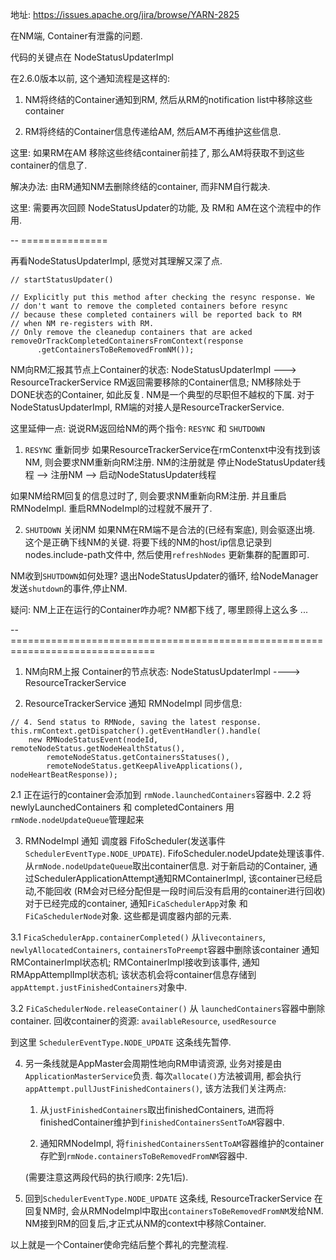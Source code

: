 地址: https://issues.apache.org/jira/browse/YARN-2825

在NM端, Container有泄露的问题.

代码的关键点在 NodeStatusUpdaterImpl

在2.6.0版本以前, 这个通知流程是这样的:

1. NM将终结的Container通知到RM, 然后从RM的notification list中移除这些container

2. RM将终结的Container信息传递给AM, 然后AM不再维护这些信息.

这里: 如果RM在AM 移除这些终结container前挂了, 那么AM将获取不到这些container的信息了.

解决办法: 由RM通知NM去删除终结的container, 而非NM自行裁决.

这里: 需要再次回顾 NodeStatusUpdater的功能, 及 RM和 AM在这个流程中的作用.


-- ===============

再看NodeStatusUpdaterImpl, 感觉对其理解又深了点.
```
// startStatusUpdater()

// Explicitly put this method after checking the resync response. We
// don't want to remove the completed containers before resync
// because these completed containers will be reported back to RM
// when NM re-registers with RM.
// Only remove the cleanedup containers that are acked
removeOrTrackCompletedContainersFromContext(response
      .getContainersToBeRemovedFromNM());
```

NM向RM汇报其节点上Container的状态:  NodeStatusUpdaterImpl ---> ResourceTrackerService
RM返回需要移除的Container信息;
NM移除处于DONE状态的Container, 如此反复.
NM是一个典型的尽职但不越权的下属. 对于NodeStatusUpdaterImpl, RM端的对接人是ResourceTrackerService.

这里延伸一点: 说说RM返回给NM的两个指令: `RESYNC` 和 `SHUTDOWN`

1. `RESYNC` 重新同步
  如果ResourceTrackerService在rmContenxt中没有找到该NM, 则会要求NM重新向RM注册.
  NM的注册就是 停止NodeStatusUpdater线程 --> 注册NM  --> 启动NodeStatusUpdater线程

  如果NM给RM回复的信息过时了, 则会要求NM重新向RM注册. 并且重启RMNodeImpl. 重启RMNodeImpl的过程就不展开了.

2. `SHUTDOWN` 关闭NM
  如果NM在RM端不是合法的(已经有案底), 则会驱逐出境. 这个是正确下线NM的关键. 将要下线的NM的host/ip信息记录到
  nodes.include-path文件中, 然后使用`refreshNodes` 更新集群的配置即可.

  NM收到`SHUTDOWN`如何处理? 退出NodeStatusUpdater的循环, 给NodeManager发送`shutdown`的事件,停止NM.

疑问: NM上正在运行的Container咋办呢? NM都下线了, 哪里顾得上这么多 ... 


-- ===============================================================================

1. NM向RM上报 Container的节点状态: NodeStatusUpdaterImpl ----> ResourceTrackerService

2. ResourceTrackerService 通知 RMNodeImpl 同步信息: 
```
// 4. Send status to RMNode, saving the latest response.
this.rmContext.getDispatcher().getEventHandler().handle(
    new RMNodeStatusEvent(nodeId, remoteNodeStatus.getNodeHealthStatus(),
        remoteNodeStatus.getContainersStatuses(), 
        remoteNodeStatus.getKeepAliveApplications(), nodeHeartBeatResponse));
```
  2.1 正在运行的container会添加到 `rmNode.launchedContainers`容器中.
  2.2 将newlyLaunchedContainers 和 completedContainers 用`rmNode.nodeUpdateQueue`管理起来


3. RMNodeImpl 通知 调度器 FifoScheduler(发送事件`SchedulerEventType.NODE_UPDATE`).
  FifoScheduler.nodeUpdate处理该事件. 从`rmNode.nodeUpdateQueue`取出container信息.
  对于新启动的Container, 通过SchedulerApplicationAttempt通知RMContainerImpl, 该container已经启动,不能回收
  (RM会对已经分配但是一段时间后没有启用的container进行回收)
  对于已经完成的container, 通知`FiCaSchedulerApp`对象 和 `FiCaSchedulerNode`对象. 这些都是调度器内部的元素.

3.1 `FicaSchedulerApp.containerCompleted()`
  从`livecontainers`, `newlyAllocatedContainers`, `containersToPreempt`容器中删除该container
  通知RMContainerImpl状态机;  RMContainerImpl接收到该事件, 
  通知RMAppAttemplImpl状态机; 该状态机会将container信息存储到`appAttempt.justFinishedContainers`对象中.
  
3.2 `FiCaSchedulerNode.releaseContainer()`
  从 `launchedContainers`容器中删除container. 回收container的资源: `availableResource`, `usedResource`


到这里 `SchedulerEventType.NODE_UPDATE` 这条线先暂停.

4. 另一条线就是AppMaster会周期性地向RM申请资源, 业务对接是由`ApplicationMasterService`负责. 每次`allocate()`方法被调用,
   都会执行`appAttempt.pullJustFinishedContainers()`, 该方法我们关注两点: 
   1. 从`justFinishedContainers`取出finishedContainers, 进而将finishedContainer维护到`finishedContainersSentToAM`容器中.
   
   2. 通知RMNodeImpl, 将`finishedContainersSentToAM`容器维护的container存贮到`rmNode.containersToBeRemovedFromNM`容器中.
   
   (需要注意这两段代码的执行顺序: 2先1后). 
   
   
   
5. 回到`SchedulerEventType.NODE_UPDATE` 这条线, ResourceTrackerService 在回复NM时, 会从RMNodeImpl中取出`containersToBeRemovedFromNM`发给NM.
   NM接到RM的回复后,才正式从NM的context中移除Container. 

以上就是一个Container使命完结后整个葬礼的完整流程. 
  
